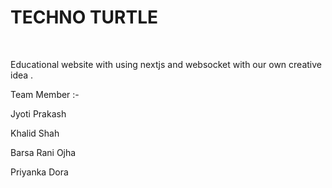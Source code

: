 <h1>TECHNO TURTLE </h1>
</br>
<p>Educational website with using nextjs and websocket with our own creative idea .</P>

<p>Team Member :-</p>

<p>Jyoti Prakash</p>
<p>Khalid Shah</p>
<p>Barsa Rani Ojha</p>
<p>Priyanka Dora</p>
